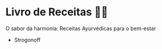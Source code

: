 # Livro de Receitas :man_cook:

O sabor da harmonia: Receitas Ayurvédicas para o bem-estar



- Strogonoff
